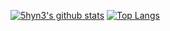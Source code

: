 [![5hyn3's github stats](https://github-readme-stats.vercel.app/api?username=5hyn3&count_private=true)](https://github.com/anuraghazra/github-readme-stats)
[![Top Langs](https://github-readme-stats.vercel.app/api/top-langs/?username=5hyn3&hide=html,ruby)](https://github.com/anuraghazra/github-readme-stats)
